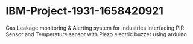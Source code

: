 # IBM-Project-1931-1658420921
Gas Leakage monitoring &amp; Alerting system for Industries
Interfacing PIR Sensor and Temperature sensor with Piezo electric buzzer using arduino

